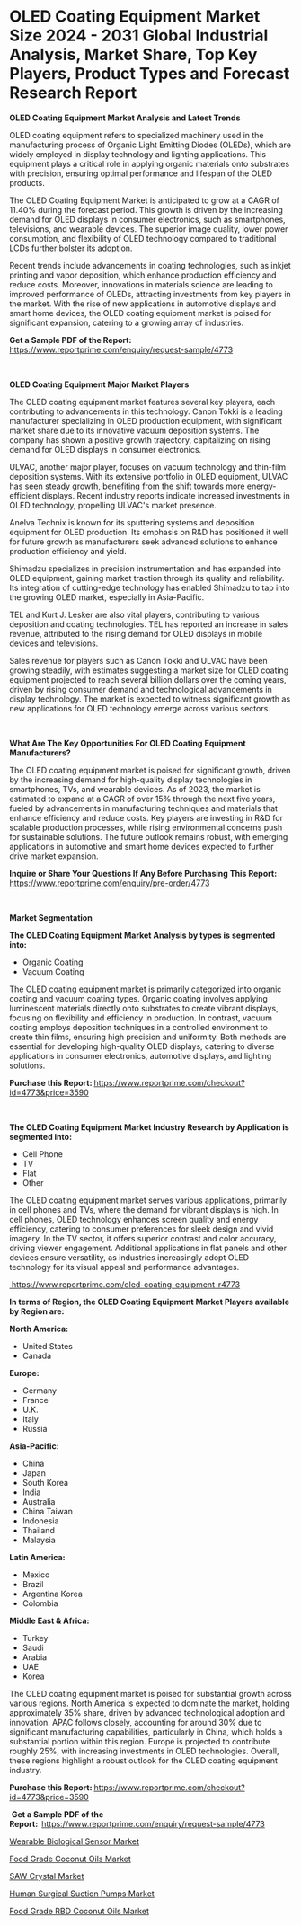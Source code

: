 <p><h1>OLED Coating Equipment Market Size 2024 - 2031 Global Industrial Analysis, Market Share, Top Key Players, Product Types and Forecast Research Report</h1></p><p><strong>OLED Coating Equipment Market Analysis and Latest Trends</strong></p>
<p><p>OLED coating equipment refers to specialized machinery used in the manufacturing process of Organic Light Emitting Diodes (OLEDs), which are widely employed in display technology and lighting applications. This equipment plays a critical role in applying organic materials onto substrates with precision, ensuring optimal performance and lifespan of the OLED products.</p><p>The OLED Coating Equipment Market is anticipated to grow at a CAGR of 11.40% during the forecast period. This growth is driven by the increasing demand for OLED displays in consumer electronics, such as smartphones, televisions, and wearable devices. The superior image quality, lower power consumption, and flexibility of OLED technology compared to traditional LCDs further bolster its adoption.</p><p>Recent trends include advancements in coating technologies, such as inkjet printing and vapor deposition, which enhance production efficiency and reduce costs. Moreover, innovations in materials science are leading to improved performance of OLEDs, attracting investments from key players in the market. With the rise of new applications in automotive displays and smart home devices, the OLED coating equipment market is poised for significant expansion, catering to a growing array of industries.</p></p>
<p><strong>Get a Sample PDF of the Report:&nbsp;</strong> <a href="https://www.reportprime.com/enquiry/request-sample/4773?utm_campaign=1135&utm_medium=2&utm_source=Github&utm_content=ia&utm_term=10102024&utm_id=oled-coating-equipment">https://www.reportprime.com/enquiry/request-sample/4773</a></p>
<p>&nbsp;</p>
<p><strong>OLED Coating Equipment Major Market Players</strong></p>
<p><p>The OLED coating equipment market features several key players, each contributing to advancements in this technology. Canon Tokki is a leading manufacturer specializing in OLED production equipment, with significant market share due to its innovative vacuum deposition systems. The company has shown a positive growth trajectory, capitalizing on rising demand for OLED displays in consumer electronics.</p><p>ULVAC, another major player, focuses on vacuum technology and thin-film deposition systems. With its extensive portfolio in OLED equipment, ULVAC has seen steady growth, benefiting from the shift towards more energy-efficient displays. Recent industry reports indicate increased investments in OLED technology, propelling ULVAC's market presence.</p><p>Anelva Technix is known for its sputtering systems and deposition equipment for OLED production. Its emphasis on R&D has positioned it well for future growth as manufacturers seek advanced solutions to enhance production efficiency and yield.</p><p>Shimadzu specializes in precision instrumentation and has expanded into OLED equipment, gaining market traction through its quality and reliability. Its integration of cutting-edge technology has enabled Shimadzu to tap into the growing OLED market, especially in Asia-Pacific.</p><p>TEL and Kurt J. Lesker are also vital players, contributing to various deposition and coating technologies. TEL has reported an increase in sales revenue, attributed to the rising demand for OLED displays in mobile devices and televisions.</p><p>Sales revenue for players such as Canon Tokki and ULVAC have been growing steadily, with estimates suggesting a market size for OLED coating equipment projected to reach several billion dollars over the coming years, driven by rising consumer demand and technological advancements in display technology. The market is expected to witness significant growth as new applications for OLED technology emerge across various sectors.</p></p>
<p>&nbsp;</p>
<p><strong>What Are The Key Opportunities For OLED Coating Equipment Manufacturers?</strong></p>
<p><p>The OLED coating equipment market is poised for significant growth, driven by the increasing demand for high-quality display technologies in smartphones, TVs, and wearable devices. As of 2023, the market is estimated to expand at a CAGR of over 15% through the next five years, fueled by advancements in manufacturing techniques and materials that enhance efficiency and reduce costs. Key players are investing in R&D for scalable production processes, while rising environmental concerns push for sustainable solutions. The future outlook remains robust, with emerging applications in automotive and smart home devices expected to further drive market expansion.</p></p>
<p><strong>Inquire or Share Your Questions If Any Before Purchasing This Report:</strong> <a href="https://www.reportprime.com/enquiry/pre-order/4773?utm_campaign=1135&utm_medium=2&utm_source=Github&utm_content=ia&utm_term=10102024&utm_id=oled-coating-equipment">https://www.reportprime.com/enquiry/pre-order/4773</a></p>
<p>&nbsp;</p>
<p><strong>Market Segmentation</strong></p>
<p><strong>The OLED Coating Equipment Market Analysis by types is segmented into:</strong></p>
<p><ul><li>Organic Coating</li><li>Vacuum Coating</li></ul></p>
<p><p>The OLED coating equipment market is primarily categorized into organic coating and vacuum coating types. Organic coating involves applying luminescent materials directly onto substrates to create vibrant displays, focusing on flexibility and efficiency in production. In contrast, vacuum coating employs deposition techniques in a controlled environment to create thin films, ensuring high precision and uniformity. Both methods are essential for developing high-quality OLED displays, catering to diverse applications in consumer electronics, automotive displays, and lighting solutions.</p></p>
<p><strong>Purchase this Report:&nbsp;</strong><a href="https://www.reportprime.com/checkout?id=4773&price=3590&utm_campaign=1135&utm_medium=2&utm_source=Github&utm_content=ia&utm_term=10102024&utm_id=oled-coating-equipment">https://www.reportprime.com/checkout?id=4773&price=3590</a></p>
<p>&nbsp;</p>
<p><strong>The OLED Coating Equipment Market Industry Research by Application is segmented into:</strong></p>
<p><ul><li>Cell Phone</li><li>TV</li><li>Flat</li><li>Other</li></ul></p>
<p><p>The OLED coating equipment market serves various applications, primarily in cell phones and TVs, where the demand for vibrant displays is high. In cell phones, OLED technology enhances screen quality and energy efficiency, catering to consumer preferences for sleek design and vivid imagery. In the TV sector, it offers superior contrast and color accuracy, driving viewer engagement. Additional applications in flat panels and other devices ensure versatility, as industries increasingly adopt OLED technology for its visual appeal and performance advantages.</p></p>
<p><a href="https://www.reportprime.com/oled-coating-equipment-r4773?utm_campaign=1135&utm_medium=2&utm_source=Github&utm_content=ia&utm_term=10102024&utm_id=oled-coating-equipment">&nbsp;https://www.reportprime.com/oled-coating-equipment-r4773</a></p>
<p><strong>In terms of Region, the OLED Coating Equipment Market Players available by Region are:</strong></p>
<p>
    <p> <strong> North America: </strong>
        <ul>
            <li>United States</li>
            <li>Canada</li>
        </ul>
        </p> 
    <p> <strong> Europe: </strong>
        <ul>
            <li>Germany</li>
            <li>France</li>
            <li>U.K.</li>
            <li>Italy</li>
            <li>Russia</li>
        </ul>
        </p> 
    <p> <strong> Asia-Pacific: </strong>
        <ul>
            <li>China</li>
            <li>Japan</li>
            <li>South Korea</li>
            <li>India</li>
            <li>Australia</li>
            <li>China Taiwan</li>
            <li>Indonesia</li>
            <li>Thailand</li>
            <li>Malaysia</li>
        </ul>
        </p> 
    <p> <strong> Latin America: </strong>
        <ul>
            <li>Mexico</li>
            <li>Brazil</li>
            <li>Argentina Korea</li>
            <li>Colombia</li>
        </ul>
        </p> 
    <p> <strong> Middle East & Africa: </strong>
        <ul>
            <li>Turkey</li>
            <li>Saudi</li>
            <li>Arabia</li>
            <li>UAE</li>
            <li>Korea</li>
        </ul>
    </p>
    </p>
<p><p>The OLED coating equipment market is poised for substantial growth across various regions. North America is expected to dominate the market, holding approximately 35% share, driven by advanced technological adoption and innovation. APAC follows closely, accounting for around 30% due to significant manufacturing capabilities, particularly in China, which holds a substantial portion within this region. Europe is projected to contribute roughly 25%, with increasing investments in OLED technologies. Overall, these regions highlight a robust outlook for the OLED coating equipment industry.</p></p>
<p><strong>Purchase this Report: </strong><a href="https://www.reportprime.com/checkout?id=4773&price=3590&utm_campaign=1135&utm_medium=2&utm_source=Github&utm_content=ia&utm_term=10102024&utm_id=oled-coating-equipment">https://www.reportprime.com/checkout?id=4773&price=3590</a></p>
<p>&nbsp;<strong>Get a Sample PDF of the Report:&nbsp;&nbsp;</strong><a href="https://www.reportprime.com/enquiry/request-sample/4773?utm_campaign=1135&utm_medium=2&utm_source=Github&utm_content=ia&utm_term=10102024&utm_id=oled-coating-equipment">https://www.reportprime.com/enquiry/request-sample/4773</a></p>
<p><strong></strong></p>
<p><p><a href="https://www.linkedin.com/pulse/regional-adaptations-global-wearable-biological-sensor-market-2yvdf?utm_campaign=1135&utm_medium=2&utm_source=Github&utm_content=ia&utm_term=10102024&utm_id=oled-coating-equipment">Wearable Biological Sensor Market</a></p><p><a href="https://issuu.com/reportprime-2/docs/food-grade-coconut-oils-market-size_9e6f2492c7f9e1?utm_campaign=1135&utm_medium=2&utm_source=Github&utm_content=ia&utm_term=10102024&utm_id=oled-coating-equipment">Food Grade Coconut Oils Market</a></p><p><a href="https://github.com/ambertqocronceb/Market-Research-Report-List-1/blob/main/saw-crystal-market.md?utm_campaign=1135&utm_medium=2&utm_source=Github&utm_content=ia&utm_term=10102024&utm_id=oled-coating-equipment">SAW Crystal Market</a></p><p><a href="https://www.linkedin.com/pulse/human-surgical-suction-pumps-market-indicators-size-regional-cahef?utm_campaign=1135&utm_medium=2&utm_source=Github&utm_content=ia&utm_term=10102024&utm_id=oled-coating-equipment">Human Surgical Suction Pumps Market</a></p><p><a href="https://issuu.com/reportprime-2/docs/food-grade-rbd-coconut-oils-market-_4173b976243de6?utm_campaign=1135&utm_medium=2&utm_source=Github&utm_content=ia&utm_term=10102024&utm_id=oled-coating-equipment">Food Grade RBD Coconut Oils Market</a></p></p>